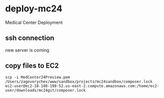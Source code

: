 # deploy-mc24
Medical Center Deployment

## ssh connection
new server is coming

## copy files to EC2
```scp -i MedCenter24Preview.pem /Users/zagovorychev/www/sandbox/projects/mc24sandbox/composer.lock ec2-user@ec2-18-188-198-52.us-east-2.compute.amazonaws.com:/home/ec2-user/downloads/mc24git/composer.lock```

